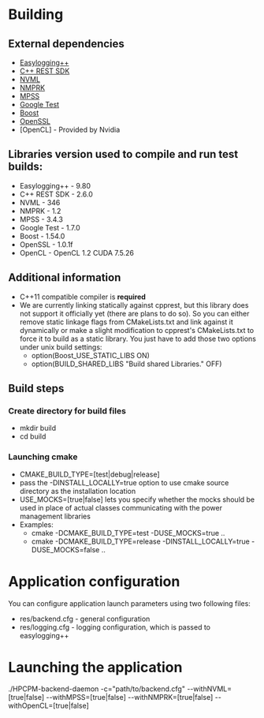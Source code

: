 # Building
## External dependencies
* [Easylogging++](https://github.com/easylogging/easyloggingpp)
* [C++ REST SDK](https://github.com/Microsoft/cpprestsdk)
* [NVML](https://developer.nvidia.com/nvidia-management-library-nvml)
* [NMPRK](https://01.org/intel%C2%AE-node-manager-reference-kit)
* [MPSS](https://software.intel.com/en-us/articles/intel-manycore-platform-software-stack-mpss)
* [Google Test](https://github.com/google/googletest)
* [Boost](http://www.boost.org/)
* [OpenSSL](https://www.openssl.org/)
* [OpenCL] - Provided by Nvidia

## Libraries version used to compile and run test builds:
* Easylogging++ - 9.80
* C++ REST SDK - 2.6.0
* NVML - 346
* NMPRK - 1.2
* MPSS - 3.4.3
* Google Test - 1.7.0
* Boost - 1.54.0
* OpenSSL - 1.0.1f
* OpenCL - OpenCL 1.2 CUDA 7.5.26

## Additional information
* C++11 compatible compiler is **required**
* We are currently linking statically against cpprest, but this library does not support it officially yet (there are plans to do so).
  So you can either remove static linkage flags from CMakeLists.txt and link against it dynamically or make a slight modification to cpprest's CMakeLists.txt to force it to build as a static library.
  You just have to add those two options under unix build settings:
   * option(Boost_USE_STATIC_LIBS ON)
   * option(BUILD_SHARED_LIBS "Build shared Libraries." OFF)
   
## Build steps
### Create directory for build files
* mkdir build
* cd build

### Launching cmake
* CMAKE_BUILD_TYPE=[test|debug|release]
* pass the -DINSTALL_LOCALLY=true option to use cmake source directory as the installation location
* USE_MOCKS=[true|false] lets you specify whether the mocks should be used in place of actual classes communicating with the power management libraries
* Examples:
   * cmake -DCMAKE_BUILD_TYPE=test -DUSE_MOCKS=true ..
   * cmake -DCMAKE_BUILD_TYPE=release -DINSTALL_LOCALLY=true -DUSE_MOCKS=false ..

# Application configuration
You can configure application launch parameters using two following files:
* res/backend.cfg - general configuration
* res/logging.cfg - logging configuration, which is passed to easylogging++

# Launching the application
./HPCPM-backend-daemon -c="path/to/backend.cfg" --withNVML=[true|false] --withMPSS=[true|false] --withNMPRK=[true|false] --withOpenCL=[true|false]
